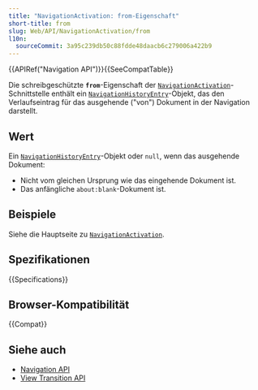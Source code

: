 ```yaml
---
title: "NavigationActivation: from-Eigenschaft"
short-title: from
slug: Web/API/NavigationActivation/from
l10n:
  sourceCommit: 3a95c239db50c88fdde48daacb6c279006a422b9
---
```


{{APIRef("Navigation API")}}{{SeeCompatTable}}

Die schreibgeschützte **`from`**-Eigenschaft der [`NavigationActivation`](/de/docs/Web/API/NavigationActivation)-Schnittstelle enthält ein [`NavigationHistoryEntry`](/de/docs/Web/API/NavigationHistoryEntry)-Objekt, das den Verlaufseintrag für das ausgehende ("von") Dokument in der Navigation darstellt.

## Wert

Ein [`NavigationHistoryEntry`](/de/docs/Web/API/NavigationHistoryEntry)-Objekt oder `null`, wenn das ausgehende Dokument:

- Nicht vom gleichen Ursprung wie das eingehende Dokument ist.
- Das anfängliche `about:blank`-Dokument ist.

## Beispiele

Siehe die Hauptseite zu [`NavigationActivation`](/de/docs/Web/API/NavigationActivation).

## Spezifikationen

{{Specifications}}

## Browser-Kompatibilität

{{Compat}}

## Siehe auch

- [Navigation API](/de/docs/Web/API/Navigation_API)
- [View Transition API](/de/docs/Web/API/View_Transition_API)
